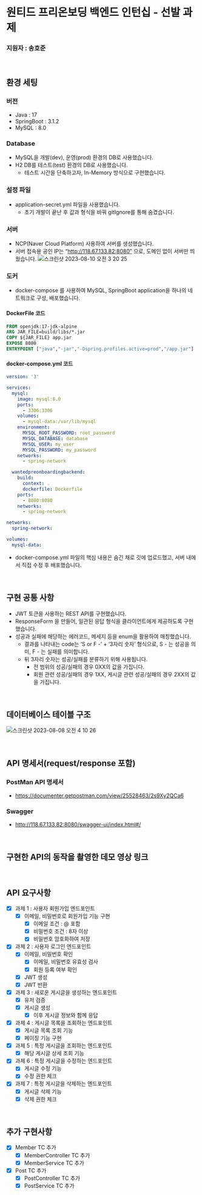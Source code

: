 # 원티드 프리온보딩 백엔드 인턴십 - 선발 과제

### 지원자 : 송호준

<br>

## 환경 세팅

### 버전

- Java : 17
- SpringBoot : 3.1.2
- MySQL : 8.0

### Database

- MySQL을 개발(dev), 운영(prod) 환경의 DB로 사용했습니다.
- H2 DB를 테스트(test) 환경의 DB로 사용했습니다.
    - 테스트 시간을 단축하고자, In-Memory 방식으로 구현했습니다.

### 설정 파일

- application-secret.yml 파일을 사용했습니다.
    - 초기 개발이 끝난 후 값과 형식을 바꿔 gitIgnore를 통해 숨겼습니다.

### 서버

- NCP(Naver Cloud Platform) 사용하여 서버를 생성했습니다.
- 서버 접속용 공인 IP는 “http://118.67.133.82:8080” 으로, 도메인 없이 서버만 띄웠습니다.
![스크린샷 2023-08-10 오전 3 20 25](https://github.com/hojunking96/wanted-pre-onboarding-backend/assets/99067128/6260bea2-420b-4b55-862a-915f710c04b1)
### 도커

- docker-compose 를 사용하여 MySQL, SpringBoot application을 하나의 네트워크로 구성, 배포했습니다.
#### DockerFile 코드

```dockerfile
FROM openjdk:17-jdk-alpine
ARG JAR_FILE=build/libs/*.jar
COPY ${JAR_FILE} app.jar
EXPOSE 8080
ENTRYPOINT ["java","-jar","-Dspring.profiles.active=prod","/app.jar"]
```

#### docker-compose.yml 코드

```yaml
version: '3'

services:
  mysql:
    image: mysql:8.0
    ports:
      - 3306:3306
    volumes:
      - mysql-data:/var/lib/mysql
    environment:
      MYSQL_ROOT_PASSWORD: root_password
      MYSQL_DATABASE: database
      MYSQL_USER: my_user
      MYSQL_PASSWORD: my_password
    networks:
      - spring-network

  wantedpreonboardingbackend:
    build:
      context: .
      dockerfile: Dockerfile
    ports:
      - 8080:8080
    networks:
      - spring-network

networks:
  spring-network:

volumes:
  mysql-data:
```

- docker-compose.yml 파일의 핵심 내용은 숨긴 채로 깃에 업로드했고, 서버 내에서 직접 수정 후 배포했습니다.

<br>

## 구현 공통 사항

- JWT 토큰을 사용하는 REST API를 구현했습니다.
- ResponseForm 을 만들어, 일관된 응답 형식을 클라이언트에게 제공하도록 구현했습니다.
- 성공과 실패에 해당하는 에러코드, 메세지 등을 enum을 활용하여 매칭했습니다.
    - 결과를 나타내는 code는 ‘S or F -’ + ‘3자리 숫자’ 형식으로, S - 는 성공을 의미, F - 는 실패를 의미합니다.
    - 뒤 3자리 숫자는 성공/실패를 분류하기 위해 사용됩니다.
        - 전 범위의 성공/실패의 경우 0XX의 값을 가집니다.
        - 회원 관련 성공/실패의 경우 1XX, 게시글 관련 성공/실패의 경우 2XX의 값을 가집니다.

<br>

## 데이터베이스 테이블 구조

![스크린샷 2023-08-08 오전 4 10 26](https://github.com/hojunking96/wanted-pre-onboarding-backend/assets/99067128/dd135320-a003-4797-83ed-fd1a58edb184)

<br>

## API 명세서(request/response 포함)

### PostMan API 명세서

- https://documenter.getpostman.com/view/25528463/2s9Xy2QCa6

### Swagger

- http://118.67.133.82:8080/swagger-ui/index.html#/

<br>

## 구현한 API의 동작을 촬영한 데모 영상 링크

<br>

## API 요구사항

- [x] 과제 1 : 사용자 회원가입 엔드포인트
    - [x] 이메일, 비밀번호로 회원가입 기능 구현
        - [x] 이메일 조건 : @ 포함
        - [x] 비밀번호 조건 : 8자 이상
        - [x] 비밀번호 암호화하여 저장
- [x] 과제 2 : 사용자 로그인 엔드포인트
    - [x] 이메일, 비밀번호 확인
        - [x] 이메일, 비밀번호 유효성 검사
        - [x] 회원 등록 여부 확인
    - [x] JWT 생성
    - [x] JWT 반환
- [x] 과제 3 : 새로운 게시글을 생성하는 엔드포인트
    - [x] 유저 검증
    - [x] 게시글 생성
        - [x] 이후 게시글 정보와 함께 응답
- [x] 과제 4 : 게시글 목록을 조회하는 엔드포인트
    - [x] 게시글 목록 조회 기능
    - [x] 페이징 기능 구현
- [x] 과제 5 : 특정 게시글을 조회하는 엔드포인트
    - [x] 해당 게시글 상세 조회 기능
- [x] 과제 6 : 특정 게시글을 수정하는 엔드포인트
    - [x] 게시글 수정 기능
    - [x] 수정 권한 체크
- [x] 과제 7 : 특정 게시글을 삭제하는 엔드포인트
    - [x] 게시글 삭제 기능
    - [x] 삭제 권한 체크

<br>

## 추가 구현사항

- [x] Member TC 추가
    - [x] MemberController TC 추가
    - [x] MemberService TC 추가
- [x] Post TC 추가
    - [x] PostController TC 추가
    - [x] PostService TC 추가
